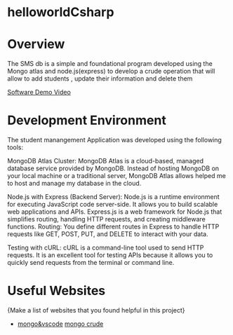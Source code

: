 # helloworldCsharp




# Overview

The  SMS db  is a simple and foundational program developed using the  Mongo atlas and  node.js(express) to  develop a crude operation that will allow to add students , update their information and delete them

[Software Demo Video](http://youtube.link.goes.here)

# Development Environment

The student manangement  Application was developed using the following tools:

MongoDB Atlas Cluster: MongoDB Atlas is a cloud-based, managed database service provided by MongoDB. Instead of hosting MongoDB on your local machine or a traditional server, MongoDB Atlas allows helped me to host and manage my  database in the cloud.


Node.js with Express (Backend Server):
Node.js is a runtime environment for executing JavaScript code server-side. It allows you to build scalable web applications and APIs.
Express.js is a web framework for Node.js that simplifies routing, handling HTTP requests, and creating middleware functions.
Routing: You define different routes in Express to handle HTTP requests like GET, POST, PUT, and DELETE to interact with your data.


Testing with cURL:
cURL is a command-line tool used to send HTTP requests. It is an excellent tool for testing APIs because it allows you to quickly send requests from the terminal or command line.





# Useful Websites

{Make a list of websites that you found helpful in this project}
* [mongo&vscode](https://www.mongodb.com/products/tools/vs-code)
 [mongo crude](https://www.geeksforgeeks.org/mongodb-crud-operations/)
